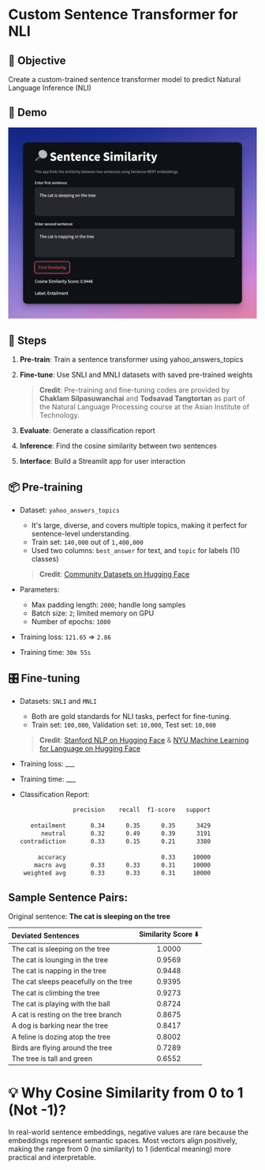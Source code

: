 # Custom Sentence Transformer for NLI

## 🎯 Objective

Create a custom-trained sentence transformer model to predict Natural Language Inference (NLI)


## 🚀 Demo
![Demo](images/demo.png)

## 📝 Steps

1. **Pre-train**: Train a sentence transformer using yahoo_answers_topics
2. **Fine-tune**: Use SNLI and MNLI datasets with saved pre-trained weights

   > **Credit**: Pre-training and fine-tuning codes are provided by **Chaklam Silpasuwanchai** and **Todsavad Tangtortan** as part of the Natural Language Processing course at the Asian Institute of Technology.

3. **Evaluate**: Generate a classification report
4. **Inference**: Find the cosine similarity between two sentences
5. **Interface**: Build a Streamlit app for user interaction


## 📦 Pre-training

* Dataset: `yahoo_answers_topics`
   * It's large, diverse, and covers multiple topics, making it perfect for sentence-level understanding.
   * Train set: `140,000` out of `1,400,000`
   * Used two columns: `best_answer` for text, and `topic` for labels (10 classes)

   > **Credit**: [Community Datasets on Hugging Face](https://huggingface.co/datasets/community-datasets/yahoo_answers_topics)

* Parameters:
   *  Max padding length: `2000`; handle long samples
   *  Batch size: `2`; limited memory on GPU
   *  Number of epochs: `1000`
* Training loss: `121.65` ⇒ `2.86`   
* Training time: `30m 55s`



## 🎛️ Fine-tuning

* Datasets: `SNLI` and `MNLI`
    * Both are gold standards for NLI tasks, perfect for fine-tuning.
    * Train set: `100,000`, Validation set: `10,000`, Test set: `10,000`

   > **Credit**: [Stanford NLP on Hugging Face](https://huggingface.co/datasets/stanfordnlp/snli) & [NYU Machine Learning for Language on Hugging Face](https://huggingface.co/datasets/nyu-mll/glue)

* Training loss: ___
* Training time: ___

* Classification Report:

   ```
                  precision    recall  f1-score   support
   
      entailment       0.34      0.35      0.35      3429
         neutral       0.32      0.49      0.39      3191
   contradiction       0.33      0.15      0.21      3380
   
        accuracy                           0.33     10000
       macro avg       0.33      0.33      0.31     10000
    weighted avg       0.33      0.33      0.31     10000
   ```

## Sample Sentence Pairs:

Original sentence: **The cat is sleeping on the tree**

| Deviated Sentences | Similarity Score ⬇️ |
| :----------------- | :----------------------------: |
| The cat is sleeping on the tree | 1.0000 |
| The cat is lounging in the tree | 0.9569 |
| The cat is napping in the tree | 0.9448 |
| The cat sleeps peacefully on the tree | 0.9395 |
| The cat is climbing the tree | 0.9273 |
| The cat is playing with the ball | 0.8724 |
| A cat is resting on the tree branch | 0.8675 |
| A dog is barking near the tree | 0.8417 |
| A feline is dozing atop the tree | 0.8002 |
| Birds are flying around the tree | 0.7289 |
| The tree is tall and green | 0.6552 |


# 💡 Why Cosine Similarity from 0 to 1 (Not -1)?

In real-world sentence embeddings, negative values are rare because the embeddings represent semantic spaces. Most vectors align positively, making the range from 0 (no similarity) to 1 (identical meaning) more practical and interpretable.
